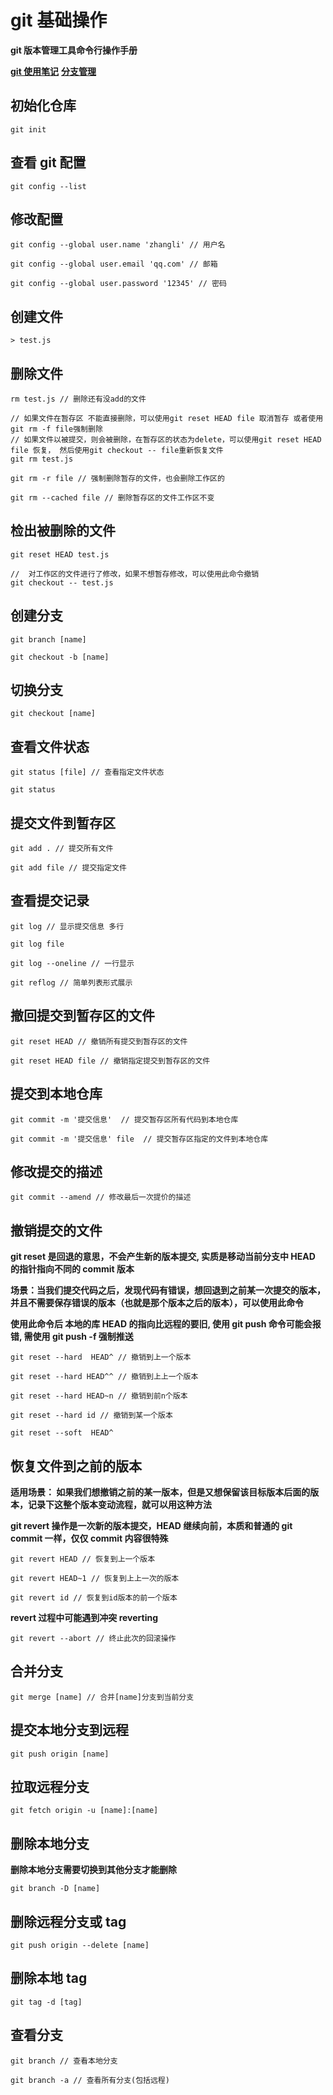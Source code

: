 # git 基础操作

**git 版本管理工具命令行操作手册**

**[git 使用笔记](https://www.jianshu.com/p/3dc4677a3b08)**
**[分支管理](https://www.cnblogs.com/cnblogsfans/p/5075073.html)**

## 初始化仓库

```
git init
```

## 查看 git 配置

```
git config --list
```

## 修改配置

```
git config --global user.name 'zhangli' // 用户名

git config --global user.email 'qq.com' // 邮箱

git config --global user.password '12345' // 密码
```

## 创建文件

```
> test.js
```

## 删除文件

```
rm test.js // 删除还有没add的文件

// 如果文件在暂存区 不能直接删除，可以使用git reset HEAD file 取消暂存 或者使用 git rm -f file强制删除
// 如果文件以被提交，则会被删除，在暂存区的状态为delete，可以使用git reset HEAD file 恢复， 然后使用git checkout -- file重新恢复文件
git rm test.js

git rm -r file // 强制删除暂存的文件，也会删除工作区的

git rm --cached file // 删除暂存区的文件工作区不变
```

## 检出被删除的文件

```
git reset HEAD test.js

//  对工作区的文件进行了修改，如果不想暂存修改，可以使用此命令撤销
git checkout -- test.js
```

## 创建分支

```
git branch [name]

git checkout -b [name]
```

## 切换分支

```
git checkout [name]
```

## 查看文件状态

```
git status [file] // 查看指定文件状态

git status
```

## 提交文件到暂存区

```
git add . // 提交所有文件

git add file // 提交指定文件
```

## 查看提交记录

```
git log // 显示提交信息 多行

git log file

git log --oneline // 一行显示

git reflog // 简单列表形式展示
```

## 撤回提交到暂存区的文件

```
git reset HEAD // 撤销所有提交到暂存区的文件

git reset HEAD file // 撤销指定提交到暂存区的文件
```

## 提交到本地仓库

```
git commit -m '提交信息'  // 提交暂存区所有代码到本地仓库

git commit -m '提交信息' file  // 提交暂存区指定的文件到本地仓库
```

## 修改提交的描述

```
git commit --amend // 修改最后一次提价的描述

```

## 撤销提交的文件

**git reset 是回退的意思，不会产生新的版本提交, 实质是移动当前分支中 HEAD 的指针指向不同的 commit 版本**

**场景：当我们提交代码之后，发现代码有错误，想回退到之前某一次提交的版本，并且不需要保存错误的版本（也就是那个版本之后的版本），可以使用此命令**

**使用此命令后 本地的库 HEAD 的指向比远程的要旧, 使用 git push 命令可能会报错, 需使用 git push -f 强制推送**

```
git reset --hard  HEAD^ // 撤销到上一个版本

git reset --hard HEAD^^ // 撤销到上上一个版本

git reset --hard HEAD~n // 撤销到前n个版本

git reset --hard id // 撤销到某一个版本
```

```
git reset --soft  HEAD^
```

## 恢复文件到之前的版本

**适用场景： 如果我们想撤销之前的某一版本，但是又想保留该目标版本后面的版本，记录下这整个版本变动流程，就可以用这种方法**

**git revert 操作是一次新的版本提交，HEAD 继续向前，本质和普通的 git commit 一样，仅仅 commit 内容很特殊**

```
git revert HEAD // 恢复到上一个版本

git revert HEAD~1 // 恢复到上上一次的版本

git revert id // 恢复到id版本的前一个版本

```

**revert 过程中可能遇到冲突 reverting**

```
git revert --abort // 终止此次的回滚操作
```

## 合并分支

```
git merge [name] // 合并[name]分支到当前分支
```

## 提交本地分支到远程

```
git push origin [name]
```

## 拉取远程分支

```
git fetch origin -u [name]:[name]
```

## 删除本地分支

**删除本地分支需要切换到其他分支才能删除**

```
git branch -D [name]
```

## 删除远程分支或 tag

```
git push origin --delete [name]
```

## 删除本地 tag

```
git tag -d [tag]
```

## 查看分支

```
git branch // 查看本地分支

git branch -a // 查看所有分支(包括远程)
```
